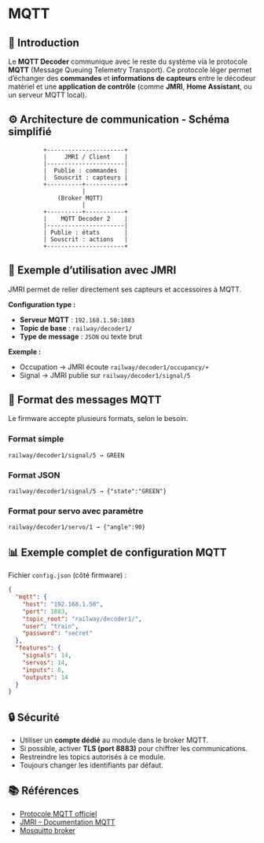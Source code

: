 # MQTT

## 🧭 Introduction

Le **MQTT Decoder** communique avec le reste du système via le protocole **MQTT** (Message Queuing Telemetry Transport).
Ce protocole léger permet d’échanger des **commandes** et **informations de capteurs** entre le décodeur matériel et une **application de contrôle** (comme **JMRI**, **Home Assistant**, ou un serveur MQTT local).


## ⚙️ Architecture de communication - Schéma simplifié
```
          +----------------------+
          |     JMRI / Client    |
          |----------------------|
          |  Publie : commandes  |
          |  Souscrit : capteurs |
          +----------+-----------+
                     |
              (Broker MQTT)
                     |
          +----------+-----------+
          |    MQTT Decoder 2    |
          |----------------------|
          | Publie : états       |
          | Souscrit : actions   |
          +----------------------+
```


## 🧠 Exemple d’utilisation avec **JMRI**

JMRI permet de relier directement ses capteurs et accessoires à MQTT.

**Configuration type :**

* **Serveur MQTT** : `192.168.1.50:1883`
* **Topic de base** : `railway/decoder1/`
* **Type de message** : `JSON` ou texte brut

**Exemple :**

* Occupation → JMRI écoute `railway/decoder1/occupancy/+`
* Signal → JMRI publie sur `railway/decoder1/signal/5`


## 🔧 Format des messages MQTT

Le firmware accepte plusieurs formats, selon le besoin.

### Format simple

```
railway/decoder1/signal/5 → GREEN
```

### Format JSON

```
railway/decoder1/signal/5 → {"state":"GREEN"}
```

### Format pour servo avec paramètre

```
railway/decoder1/servo/1 → {"angle":90}
```

## 📊 Exemple complet de configuration MQTT

Fichier `config.json` (côté firmware) :

```json
{
  "mqtt": {
    "host": "192.168.1.50",
    "port": 1883,
    "topic_root": "railway/decoder1/",
    "user": "train",
    "password": "secret"
  },
  "features": {
    "signals": 14,
    "servos": 14,
    "inputs": 8,
    "outputs": 14
  }
}
```

## 🔒 Sécurité

* Utiliser un **compte dédié** au module dans le broker MQTT.
* Si possible, activer **TLS (port 8883)** pour chiffrer les communications.
* Restreindre les topics autorisés à ce module.
* Toujours changer les identifiants par défaut.


## 📚 Références

* [Protocole MQTT officiel](https://mqtt.org/)
* [JMRI – Documentation MQTT](https://www.jmri.org/help/en/html/doc/Technical/MQTT.shtml)
* [Mosquitto broker](https://mosquitto.org/)